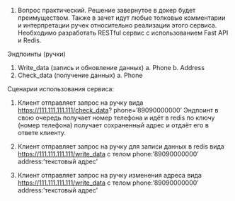 1. Вопрос практический. Решение завернутое в докер будет преимуществом. Также в
зачет идут любые толковые комментарии и интерпретации ручек относительно
реализации этого сервиса. Необходимо разработать RESTful сервис с использованием Fast
API и Redis.

Эндпоинты (ручки)
1. Write_data (запись и обновление данных)
  a. Phone
  b. Address
2. Check_data (получение данных)
  a. Phone

Сценарии использования сервиса:
1. Клиент отправляет запрос на ручку вида https://111.111.111.111/check_data?
phone=’89090000000’ Эндпоинт в свою очередь получает номер телефона и идёт в
redis по ключу (номер телефона) получает сохраненный адрес и отдаёт его в ответе
клиенту.

2. Клиент отправляет запрос на ручку для записи данных в redis вида
https://111.111.111.111/write_data с телом
phone:’89090000000’
address:’текстовый адрес’

3. Клиент отправляет запрос на ручку изменения адреса вида
https://111.111.111.111/write_data с телом
phone:’89090000000’
address:’текстовый адрес’

